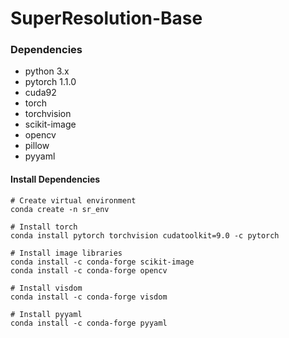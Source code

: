 ﻿# SuperResolution-Base
### Dependencies
  * python 3.x
  * pytorch 1.1.0
  * cuda92
  * torch
  * torchvision
  * scikit-image
  * opencv
  * pillow
  * pyyaml

#### Install Dependencies
```
# Create virtual environment
conda create -n sr_env

# Install torch
conda install pytorch torchvision cudatoolkit=9.0 -c pytorch

# Install image libraries
conda install -c conda-forge scikit-image
conda install -c conda-forge opencv

# Install visdom
conda install -c conda-forge visdom

# Install pyyaml
conda install -c conda-forge pyyaml
```

